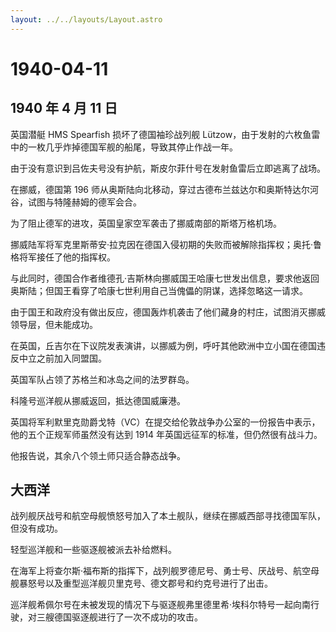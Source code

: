 ```yaml
---
layout: ../../layouts/Layout.astro
---
```


# 1940-04-11

## 1940 年 4 月 11 日

英国潜艇 HMS Spearfish 损坏了德国袖珍战列舰
Lützow，由于发射的六枚鱼雷中的一枚几乎炸掉德国军舰的船尾，导致其停止作战一年。

由于没有意识到吕佐夫号没有护航，斯皮尔菲什号在发射鱼雷后立即逃离了战场。

在挪威，德国第 196
师从奥斯陆向北移动，穿过古德布兰兹达尔和奥斯特达尔河谷，试图与特隆赫姆的德军会合。

为了阻止德军的进攻，英国皇家空军袭击了挪威南部的斯塔万格机场。

挪威陆军将军克里斯蒂安·拉克因在德国入侵初期的失败而被解除指挥权；奥托·鲁格将军接任了他的指挥权。

与此同时，德国合作者维德孔·吉斯林向挪威国王哈康七世发出信息，要求他返回奥斯陆；但国王看穿了哈康七世利用自己当傀儡的阴谋，选择忽略这一请求。

由于国王和政府没有做出反应，德国轰炸机袭击了他们藏身的村庄，试图消灭挪威领导层，但未能成功。

在英国，丘吉尔在下议院发表演讲，以挪威为例，呼吁其他欧洲中立小国在德国违反中立之前加入同盟国。

英国军队占领了苏格兰和冰岛之间的法罗群岛。

科隆号巡洋舰从挪威返回，抵达德国威廉港。

英国将军利默里克勋爵戈特（VC）在提交给伦敦战争办公室的一份报告中表示，他的五个正规军师虽然没有达到
1914 年英国远征军的标准，但仍然很有战斗力。

他报告说，其余八个领土师只适合静态战争。

## 大西洋

战列舰厌战号和航空母舰愤怒号加入了本土舰队，继续在挪威西部寻找德国军队，但没有成功。

轻型巡洋舰和一些驱逐舰被派去补给燃料。

在海军上将查尔斯·福布斯的指挥下，战列舰罗德尼号、勇士号、厌战号、航空母舰暴怒号以及重型巡洋舰贝里克号、德文郡号和约克号进行了出击。

巡洋舰希佩尔号在未被发现的情况下与驱逐舰弗里德里希·埃科尔特号一起向南行驶，对三艘德国驱逐舰进行了一次不成功的攻击。